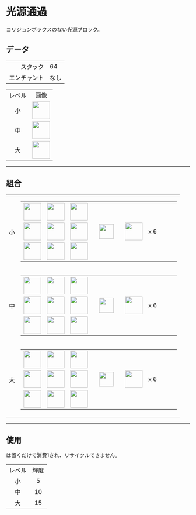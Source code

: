 # 光源通過
コリジョンボックスのない光源ブロック。

## データ
<table>
    <tr><td align="end">スタック</td><td>64</td></tr>
    <tr><td align="end">エンチャント</td><td>なし</td></tr>
</table>
<table>
    <tr><td align="center">レベル</td><td align="center">画像</td></tr>
    <tr><td align="center">小</td><td><img src="https://i.imgur.com/DZl5PMR.gif" height="48"/></td></tr>
    <tr><td align="center">中</td><td><img src="https://i.imgur.com/R6vaG0p.gif" height="48"/></td></tr>
    <tr><td align="center">大</td><td><img src="https://i.imgur.com/Pa0upl8.gif" height="48"/></td></tr>
</table>

---

## 組合
<table>
    <tr>
        <td align="center">小</td>
        <td>
            <table>
                <tr><td><img src="https://i.imgur.com/wl43BjZ.png" width="48"/></td><td><img src="https://i.imgur.com/mW0z1di.png" width="48"/></td><td><img src="https://i.imgur.com/wl43BjZ.png" width="48"/></td><td colspan="3"></td></tr>
                <tr><td><img src="https://i.imgur.com/mW0z1di.png" width="48"/></td><td><img src="https://i.imgur.com/TgtSZ2I.png" width="48"/></td><td><img src="https://i.imgur.com/mW0z1di.png" width="48"/></td><td width="70" align="center"><img src="https://i.imgur.com/VE0KqIE.png" width="40"/></td><td><img src="https://i.imgur.com/DZl5PMR.gif" width="48"/></td><td width="70">x 6</td></tr>
                <tr><td><img src="https://i.imgur.com/wl43BjZ.png" width="48"/></td><td><img src="https://i.imgur.com/mW0z1di.png" width="48"/></td><td><img src="https://i.imgur.com/wl43BjZ.png" width="48"/></td><td colspan="3"></td></tr>
            </table>
        </td>
    </tr>
    <tr>
        <td align="center">中</td>
        <td>
            <table>
                <tr><td><img src="https://i.imgur.com/DZl5PMR.gif" width="48"/></td><td><img src="https://i.imgur.com/DZl5PMR.gif" width="48"/></td><td><img src="https://i.imgur.com/DZl5PMR.gif" width="48"/></td><td colspan="3"></td></tr>
                <tr><td><img src="https://i.imgur.com/DZl5PMR.gif" width="48"/></td><td><img src="https://i.imgur.com/DZl5PMR.gif" width="48"/></td><td><img src="https://i.imgur.com/DZl5PMR.gif" width="48"/></td><td width="70" align="center"><img src="https://i.imgur.com/VE0KqIE.png" width="40"/></td><td><img src="https://i.imgur.com/R6vaG0p.gif" width="48"/></td><td width="70">x 6</td></tr>
                <tr><td><img src="https://i.imgur.com/DZl5PMR.gif" width="48"/></td><td><img src="https://i.imgur.com/DZl5PMR.gif" width="48"/></td><td><img src="https://i.imgur.com/DZl5PMR.gif" width="48"/></td><td colspan="3"></td></tr>
            </table>
        </td>
    </tr>
    <tr>
        <td align="center">大</td>
        <td>
            <table>
                <tr><td><img src="https://i.imgur.com/R6vaG0p.gif" width="48"/></td><td><img src="https://i.imgur.com/R6vaG0p.gif" width="48"/></td><td><img src="https://i.imgur.com/R6vaG0p.gif" width="48"/></td><td colspan="3"></td></tr>
                <tr><td><img src="https://i.imgur.com/R6vaG0p.gif" width="48"/></td><td><img src="https://i.imgur.com/R6vaG0p.gif" width="48"/></td><td><img src="https://i.imgur.com/R6vaG0p.gif" width="48"/></td><td width="70" align="center"><img src="https://i.imgur.com/VE0KqIE.png" width="40"/></td><td><img src="https://i.imgur.com/Pa0upl8.gif" width="48"/></td><td width="70">x 6</td></tr>
                <tr><td><img src="https://i.imgur.com/R6vaG0p.gif" width="48"/></td><td><img src="https://i.imgur.com/R6vaG0p.gif" width="48"/></td><td><img src="https://i.imgur.com/R6vaG0p.gif" width="48"/></td><td colspan="3"></td></tr>
            </table>
        </td>
    </tr>
</table>

---

## 使用
は置くだけで消費1され、リサイクルできません。

<table>
    <tr><td align="center">レベル</td><td align="center">輝度</td></tr>
    <tr><td align="center">小</td><td align="center">5</td></tr>
    <tr><td align="center">中</td><td align="center">10</td></tr>
    <tr><td align="center">大</td><td align="center">15</td></tr>
</table>
